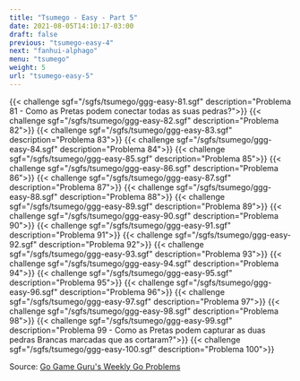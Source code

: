 ```yaml
---
title: "Tsumego - Easy - Part 5"
date: 2021-08-05T14:10:17-03:00
draft: false
previous: "tsumego-easy-4"
next: "fanhui-alphago"
menu: "tsumego"
weight: 5
url: "tsumego-easy-5"
---
```


{{< challenge sgf="/sgfs/tsumego/ggg-easy-81.sgf" description="Problema 81 - Como as Pretas podem conectar todas as suas pedras?">}}<ok>
{{< challenge sgf="/sgfs/tsumego/ggg-easy-82.sgf" description="Problema 82">}}<ok>
{{< challenge sgf="/sgfs/tsumego/ggg-easy-83.sgf" description="Problema 83">}}<ok>
{{< challenge sgf="/sgfs/tsumego/ggg-easy-84.sgf" description="Problema 84">}}<ok>
{{< challenge sgf="/sgfs/tsumego/ggg-easy-85.sgf" description="Problema 85">}}<ok>
{{< challenge sgf="/sgfs/tsumego/ggg-easy-86.sgf" description="Problema 86">}}<ok>
{{< challenge sgf="/sgfs/tsumego/ggg-easy-87.sgf" description="Problema 87">}}<ok>
{{< challenge sgf="/sgfs/tsumego/ggg-easy-88.sgf" description="Problema 88">}}<ok>
{{< challenge sgf="/sgfs/tsumego/ggg-easy-89.sgf" description="Problema 89">}}<ok>
{{< challenge sgf="/sgfs/tsumego/ggg-easy-90.sgf" description="Problema 90">}}<ok>
{{< challenge sgf="/sgfs/tsumego/ggg-easy-91.sgf" description="Problema 91">}}<ok>
{{< challenge sgf="/sgfs/tsumego/ggg-easy-92.sgf" description="Problema 92">}}<ok>
{{< challenge sgf="/sgfs/tsumego/ggg-easy-93.sgf" description="Problema 93">}}<ok>
{{< challenge sgf="/sgfs/tsumego/ggg-easy-94.sgf" description="Problema 94">}}<ok>
{{< challenge sgf="/sgfs/tsumego/ggg-easy-95.sgf" description="Problema 95">}}<ok>
{{< challenge sgf="/sgfs/tsumego/ggg-easy-96.sgf" description="Problema 96">}}<ok>
{{< challenge sgf="/sgfs/tsumego/ggg-easy-97.sgf" description="Problema 97">}}<ok>
{{< challenge sgf="/sgfs/tsumego/ggg-easy-98.sgf" description="Problema 98">}}<ok>
{{< challenge sgf="/sgfs/tsumego/ggg-easy-99.sgf" description="Problema 99 - Como as Pretas podem capturar as duas pedras Brancas marcadas que as cortaram?">}}<ok>
{{< challenge sgf="/sgfs/tsumego/ggg-easy-100.sgf" description="Problema 100">}}<ok>

Source: [Go Game Guru's Weekly Go Problems](https://github.com/gogameguru/go-problems)
